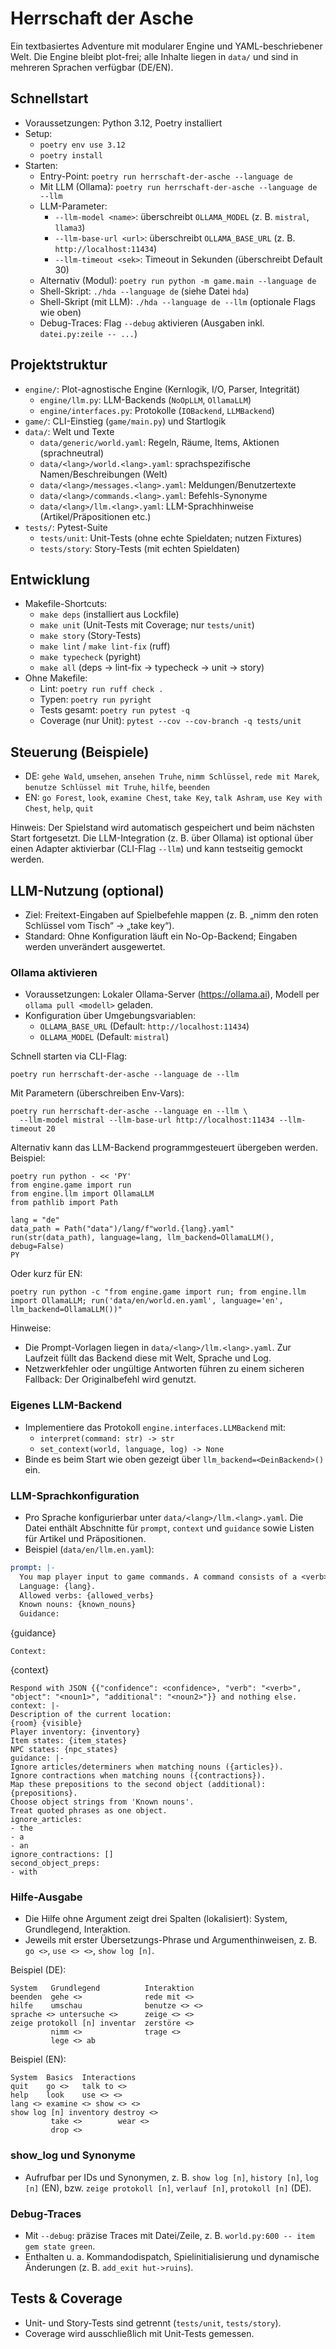 # Herrschaft der Asche

Ein textbasiertes Adventure mit modularer Engine und YAML-beschriebener Welt. Die Engine bleibt plot-frei; alle Inhalte liegen in `data/` und sind in mehreren Sprachen verfügbar (DE/EN).

## Schnellstart
- Voraussetzungen: Python 3.12, Poetry installiert
- Setup:
  - `poetry env use 3.12`
  - `poetry install`
- Starten:
  - Entry-Point: `poetry run herrschaft-der-asche --language de`
  - Mit LLM (Ollama): `poetry run herrschaft-der-asche --language de --llm`
  - LLM-Parameter:
    - `--llm-model <name>`: überschreibt `OLLAMA_MODEL` (z. B. `mistral`, `llama3`)
    - `--llm-base-url <url>`: überschreibt `OLLAMA_BASE_URL` (z. B. `http://localhost:11434`)
    - `--llm-timeout <sek>`: Timeout in Sekunden (überschreibt Default 30)
  - Alternativ (Modul): `poetry run python -m game.main --language de`
  - Shell-Skript: `./hda --language de` (siehe Datei `hda`)
  - Shell-Skript (mit LLM): `./hda --language de --llm` (optionale Flags wie oben)
  - Debug-Traces: Flag `--debug` aktivieren (Ausgaben inkl. `datei.py:zeile -- ...`)

## Projektstruktur
- `engine/`: Plot-agnostische Engine (Kernlogik, I/O, Parser, Integrität)
  - `engine/llm.py`: LLM-Backends (`NoOpLLM`, `OllamaLLM`)
  - `engine/interfaces.py`: Protokolle (`IOBackend`, `LLMBackend`)
- `game/`: CLI-Einstieg (`game/main.py`) und Startlogik
- `data/`: Welt und Texte
  - `data/generic/world.yaml`: Regeln, Räume, Items, Aktionen (sprachneutral)
  - `data/<lang>/world.<lang>.yaml`: sprachspezifische Namen/Beschreibungen (Welt)
  - `data/<lang>/messages.<lang>.yaml`: Meldungen/Benutzertexte
  - `data/<lang>/commands.<lang>.yaml`: Befehls-Synonyme
  - `data/<lang>/llm.<lang>.yaml`: LLM-Sprachhinweise (Artikel/Präpositionen etc.)
- `tests/`: Pytest-Suite
  - `tests/unit`: Unit-Tests (ohne echte Spieldaten; nutzen Fixtures)
  - `tests/story`: Story-Tests (mit echten Spieldaten)

## Entwicklung
- Makefile-Shortcuts:
  - `make deps` (installiert aus Lockfile)
  - `make unit` (Unit-Tests mit Coverage; nur `tests/unit`)
  - `make story` (Story-Tests)
  - `make lint` / `make lint-fix` (ruff)
  - `make typecheck` (pyright)
  - `make all` (deps → lint-fix → typecheck → unit → story)
- Ohne Makefile:
  - Lint: `poetry run ruff check .`
  - Typen: `poetry run pyright`
  - Tests gesamt: `poetry run pytest -q`
  - Coverage (nur Unit): `pytest --cov --cov-branch -q tests/unit`

## Steuerung (Beispiele)
- DE: `gehe Wald`, `umsehen`, `ansehen Truhe`, `nimm Schlüssel`, `rede mit Marek`, `benutze Schlüssel mit Truhe`, `hilfe`, `beenden`
- EN: `go Forest`, `look`, `examine Chest`, `take Key`, `talk Ashram`, `use Key with Chest`, `help`, `quit`

Hinweis: Der Spielstand wird automatisch gespeichert und beim nächsten Start fortgesetzt. Die LLM-Integration (z. B. über Ollama) ist optional über einen Adapter aktivierbar (CLI-Flag `--llm`) und kann testseitig gemockt werden.

## LLM-Nutzung (optional)
- Ziel: Freitext-Eingaben auf Spielbefehle mappen (z. B. „nimm den roten Schlüssel vom Tisch“ → „take key“).
- Standard: Ohne Konfiguration läuft ein No-Op-Backend; Eingaben werden unverändert ausgewertet.

### Ollama aktivieren
- Voraussetzungen: Lokaler Ollama-Server (https://ollama.ai), Modell per `ollama pull <modell>` geladen.
- Konfiguration über Umgebungsvariablen:
  - `OLLAMA_BASE_URL` (Default: `http://localhost:11434`)
  - `OLLAMA_MODEL` (Default: `mistral`)

Schnell starten via CLI-Flag:

```
poetry run herrschaft-der-asche --language de --llm
```

Mit Parametern (überschreiben Env-Vars):

```
poetry run herrschaft-der-asche --language en --llm \
  --llm-model mistral --llm-base-url http://localhost:11434 --llm-timeout 20
```

Alternativ kann das LLM-Backend programmgesteuert übergeben werden. Beispiel:

```
poetry run python - << 'PY'
from engine.game import run
from engine.llm import OllamaLLM
from pathlib import Path

lang = "de"
data_path = Path("data")/lang/f"world.{lang}.yaml"
run(str(data_path), language=lang, llm_backend=OllamaLLM(), debug=False)
PY
```

Oder kurz für EN:

```
poetry run python -c "from engine.game import run; from engine.llm import OllamaLLM; run('data/en/world.en.yaml', language='en', llm_backend=OllamaLLM())"
```

Hinweise:
- Die Prompt-Vorlagen liegen in `data/<lang>/llm.<lang>.yaml`. Zur Laufzeit füllt das Backend diese mit Welt, Sprache und Log.
- Netzwerkfehler oder ungültige Antworten führen zu einem sicheren Fallback: Der Originalbefehl wird genutzt.

### Eigenes LLM-Backend
- Implementiere das Protokoll `engine.interfaces.LLMBackend` mit:
  - `interpret(command: str) -> str`
  - `set_context(world, language, log) -> None`
- Binde es beim Start wie oben gezeigt über `llm_backend=<DeinBackend>()` ein.

### LLM-Sprachkonfiguration
- Pro Sprache konfigurierbar unter `data/<lang>/llm.<lang>.yaml`. Die Datei enthält Abschnitte für `prompt`, `context` und `guidance` sowie Listen für Artikel und Präpositionen.
- Beispiel (`data/en/llm.en.yaml`):

```yaml
prompt: |-
  You map player input to game commands. A command consists of a <verb> and optional 1 or 2 objects. <confidence> is a value between 0 and 2: 0=unsure, 1=quite sure, 2=totally sure.
  Language: {lang}.
  Allowed verbs: {allowed_verbs}
  Known nouns: {known_nouns}
  Guidance:
  ```
  {guidance}
  ```
  Context:
  ```
  {context}
  ```
  Respond with JSON {{"confidence": <confidence>, "verb": "<verb>", "object": "<noun1>", "additional": "<noun2>"}} and nothing else.
context: |-
  Description of the current location:
  {room} {visible}
  Player inventory: {inventory}
  Item states: {item_states}
  NPC states: {npc_states}
guidance: |-
  Ignore articles/determiners when matching nouns ({articles}).
  Ignore contractions when matching nouns ({contractions}).
  Map these prepositions to the second object (additional): {prepositions}.
  Choose object strings from 'Known nouns'.
  Treat quoted phrases as one object.
ignore_articles:
  - the
  - a
  - an
ignore_contractions: []
second_object_preps:
  - with
```

### Hilfe-Ausgabe
- Die Hilfe ohne Argument zeigt drei Spalten (lokalisiert): System, Grundlegend, Interaktion.
- Jeweils mit erster Übersetzungs-Phrase und Argumenthinweisen, z. B. `go <>`, `use <> <>`, `show log [n]`.

Beispiel (DE):

```
System   Grundlegend          Interaktion
beenden  gehe <>              rede mit <>
hilfe    umschau              benutze <> <>
sprache <> untersuche <>      zeige <> <>
zeige protokoll [n] inventar  zerstöre <>
         nimm <>              trage <>
         lege <> ab
```

Beispiel (EN):

```
System  Basics  Interactions
quit    go <>   talk to <>
help    look    use <> <>
lang <> examine <> show <> <>
show log [n] inventory destroy <>
         take <>        wear <>
         drop <>
```

### show_log und Synonyme
- Aufrufbar per IDs und Synonymen, z. B. `show log [n]`, `history [n]`, `log [n]` (EN), bzw. `zeige protokoll [n]`, `verlauf [n]`, `protokoll [n]` (DE).

### Debug-Traces
- Mit `--debug`: präzise Traces mit Datei/Zeile, z. B. `world.py:600 -- item gem state green`.
- Enthalten u. a. Kommandodispatch, Spielinitialisierung und dynamische Änderungen (z. B. `add_exit hut->ruins`).

## Tests & Coverage
- Unit- und Story-Tests sind getrennt (`tests/unit`, `tests/story`).
- Coverage wird ausschließlich mit Unit-Tests gemessen.
